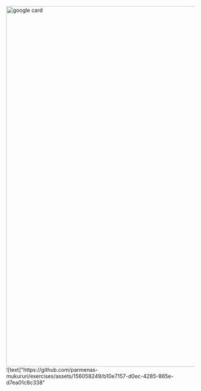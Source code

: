 <img width="960" alt="google card" src="https://github.com/parmenas-mukururi/exercises/assets/156058249/b10e7157-d0ec-4285-865e-d7ea01c8c338">
![text]"https://github.com/parmenas-mukururi/exercises/assets/156058249/b10e7157-d0ec-4285-865e-d7ea01c8c338"
